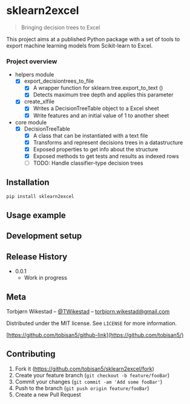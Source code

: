 # sklearn2excel
> Bringing decision trees to Excel

<!--
[![NPM Version][npm-image]][npm-url]
[![Build Status][travis-image]][travis-url]
[![Downloads Stats][npm-downloads]][npm-url]
-->

This project aims at a published Python package with a set of tools to export
machine learning models from Scikit-learn to Excel.

<!-- 
Screenshot: 
![](header.png) 
-->

### Project overview

- helpers module
  - [X] export_decisiontrees_to_file
    - [X] A wrapper function for sklearn.tree.export_to_text ()
    - [X] Detects maximum tree depth and applies this parameter
  - [X] create_xlfile
    - [X] Writes a DecisionTreeTable object to a Excel sheet
    - [X] Write features and an initial value of 1 to another sheet
- core module
  - [X] DecisionTreeTable
    - [X] A class that can be instantiated with a text file
    - [X] Transforms and represent decisions trees in a datastructure
    - [X] Exposed properties to get info about the structure
    - [X] Exposed methods to get tests and results as indexed rows
    - [ ] TODO: Handle classifier-type decision trees

## Installation

```sh
pip install sklearn2excel
```

## Usage example

<!--code block with a few useful and motivating examples. Again you’d lay out exactly what people need to type into 
their shell -->

## Development setup

<!--describe how to install all development dependencies and how to run an automated 
test-suite-->

## Release History
<!--
* 0.2.1
    * CHANGE: Update docs (module code remains unchanged)
* 0.2.0
    * CHANGE: Remove `setDefaultXYZ()`
    * ADD: Add `init()`
* 0.1.1
    * FIX: Crash when calling `baz()` (Thanks @GenerousContributorName!)
* 0.1.0
    * The first proper release
    * CHANGE: Rename `foo()` to `bar()`
-->

- 0.0.1
  - Work in progress


## Meta

Torbjørn Wikestad – [@TWikestad](https://twitter.com/twikestad) – torbjorn.wikestad@gmail.com

Distributed under the MIT license. See ``LICENSE`` for more information.

[https://github.com/tobisan5/github-link](https://github.com/tobisan5/)


## Contributing

1. Fork it (<https://github.com/tobisan5/sklearn2excel/fork>)
2. Create your feature branch (`git checkout -b feature/fooBar`)
3. Commit your changes (`git commit -am 'Add some fooBar'`)
4. Push to the branch (`git push origin feature/fooBar`)
5. Create a new Pull Request

<!-- Markdown link & img dfn's -->
[image]: https://img.shields.io/npm/v/datadog-metrics.svg?style=flat-square
[wiki]: https://github.com/yourname/yourproject/wiki
